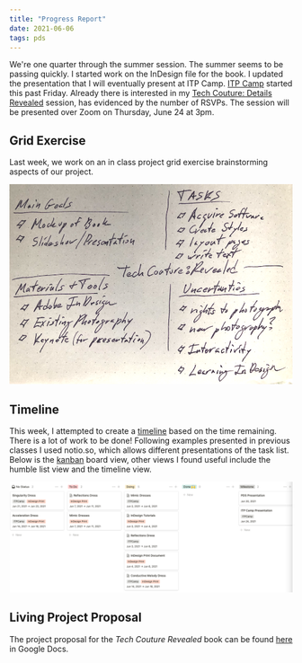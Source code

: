 ```yaml
---
title: "Progress Report"
date: 2021-06-06
tags: pds
---
```

We're one quarter through the summer session. The summer seems to be passing quickly. I started work on the InDesign file for the book. I updated the presentation that I will eventually present at ITP Camp. [ITP Camp](https://itp.nyu.edu/camp2021/about) started this past Friday. Already there is interested in my [Tech Couture: Details Revealed](https://itp.nyu.edu/camp2021/session/4) session, has evidenced by the number of RSVPs. The session will be presented over Zoom on Thursday, June 24 at 3pm.

## Grid Exercise
Last week, we work on an in class project grid exercise brainstorming aspects of our project.

![thesis grid](/images/thesisGrid.png)

## Timeline
This week, I attempted to create a [timeline](https://www.notion.so/4048abe711d84251b0ef62fc6696730b?v=08d30807ae30412981b5df27a5c66f27) based on the time remaining. There is a lot of work to be done! Following examples presented in previous classes I used notio.so, which allows different presentations of the task list. Below is the [kanban](https://en.wikipedia.org/wiki/Kanban_(development)) board view, other views I found useful include the humble list view and the timeline view.

![timeline](/images/timeline.png)

## Living Project Proposal
The project proposal for the *Tech Couture Revealed* book can be found [here](https://docs.google.com/document/d/1rTvc6xO0c-Obu2SGkoHCQlyOPrr65PcUO-X1CTN5F7w/edit?usp=sharing) in Google Docs.